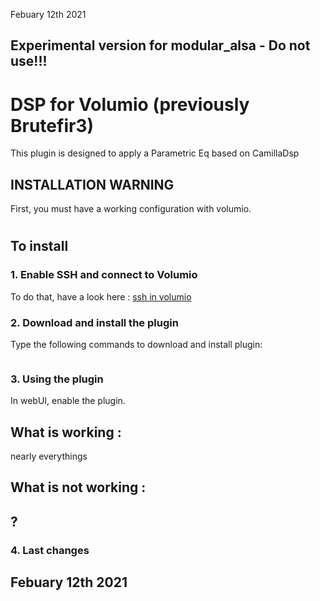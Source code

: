 Febuary 12th 2021


##  Experimental version for modular_alsa - Do not use!!!


#	DSP for Volumio (previously Brutefir3)


This plugin is designed to apply a Parametric Eq based on CamillaDsp





## INSTALLATION WARNING

First, you must have a working configuration with volumio.

#
## To install

### 1. Enable SSH and connect to Volumio

To do that, have a look here : [ssh in volumio](https://volumio.github.io/docs/User_Manual/SSH.html)

### 2. Download and install the plugin

Type the following commands to download and install plugin:

```

```

### 3. Using the plugin

In webUI, enable the plugin.

## What is working :

nearly everythings


## What is not working :
?
- 

### 4. Last changes

Febuary 12th 2021
- 
